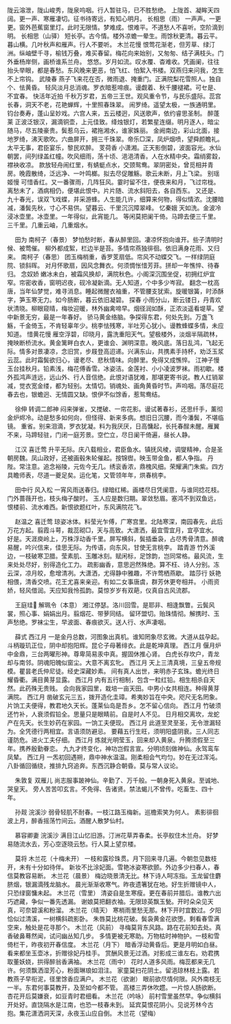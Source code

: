 <!-- { "loadSidebar": true } -->
陇云溶泄，陇山峻秀，陇泉呜咽。行人暂驻马，已不胜愁绝。 
上陇首、凝眸天四阔。更一声、寒雁凄切。征书待寄远，有知心明月。 
长相思（雨）
一声声。一更更。窗外芭蕉窗里灯。此时无限情。梦难成。恨难平。不道愁人不喜听。空阶滴到明。 
长相思（山驿）
短长亭。古今情。楼外凉蟾一晕生。雨馀秋更清。暮云平。暮山横。几叶秋声和雁声。行人不要听。 
木兰花慢
恨莺花渐老，但芳草、绿汀洲。纵岫壁千寻，榆钱万叠，难买春留。梅花向来始别，又匆匆、结子满枝头。门外垂杨岸侧，画桥谁系兰舟。 
悠悠。岁月如流。叹水覆、杳难收。凭画阑，往往抬头举眼，都是春愁。东风晚来更恶，怕飞红、怕絮入书楼。双燕归来问我，怎生不上帘钩。 
武陵春
燕子飞来花在否，微雨退、掩重门。正满院梨花雪照人。独自个、怯黄昏。 
轻风淡月总消魂。罗衣暗惹啼痕。谩觑着、秋千腰褪裙。可セ是、不宜春。 
快活年近拍
千秋万岁君，五帝三王世。观风重令节，与民乐盛际。蕊宫长春，洞天不老，花艳蝉辉，十里照春珠翠。 
闹罗绮。遥望太极，一族通明里。钧台奏寿，蓬山呈妙戏。六宫人来，五云楼迥，风送歌声，依约睿思圣制。 
醉蓬莱
正波泛银汉，漏滴铜壶，上元佳致。绛烛银灯，若繁星连缀。明月逐人，暗尘随马，尽五陵豪贵。鬓惹乌云，裙拖湘水，谁家姝丽。 
金阙南边，彩山北面，接地罗绮，沸天歌吹。六曲屏开，拥三千珠翠。帝乐□深，凤炉烟喷，望舜颜瞻礼。太平无事，君臣宴乐，黎民欢醉。 
芰荷香
小潇湘。正天影倒碧，波面容光。水仙朝罢，间列绿盖红幢。吹风细雨，荡十顷、浥浥清香。人在水精中央。霜绡雾縠，襟袂收凉。 
款放轻舟闹红里，有蜻蜓点水，交颈鸳鸯。翠阴密处，曾觅相并青房。晚霞散绮，泛远净、一叶鸣榔。拟去尽促雕觞。歌云未断，月上飞梁。 
别瑶姬慢
可惜香红。又一番骤雨，几阵狂风。霎时留不住，便夜来和月，飞过帘栊。离愁未了，酒病相仍，便堪此恨中。片片随、流水斜阳去，各自西东。 
又还是、九十春光，误双飞戏蝶，并采游蜂。人生能几许，细算来何物，得似情浓。沈腰暗减，潘鬓先秋，寸心不易供。望暮云、千里沉沉障翠峰。 
忆秦娥
天如洗。金波冷浸冰壶里。冰壶里。一年得似，此宵能几。 
等闲莫把阑干倚。马蹄去便三千里。三千里。几重云岫，几重烟水。 

　
田为
南柯子（春景）
梦怕愁时断，春从醉里回。凄凉怀抱向谁开。些子清明时候、被莺催。 
柳外都成絮，栏边半是苔。多情帘燕独徘徊。依旧满身花雨、又归来。 
南柯子（春思）
团玉梅梢重，香罗芰扇低。帘风不动蝶交飞。一样绿阴庭院、锁斜晖。 
对月怀歌扇，因风念舞衣。何须惆怅惜芳菲。拼却一年憔悴、待春归。 
念奴娇
嫩冰未白，被霜风换却，满院秋色。小阁深沉围坐促，初拥红炉宜窄。帘密收香，窗明迟夜，砚冷凝新滴。无人知道，个中多少岑寂。 
翻念一枕高唐，当年仙梦觉，难寻消息。睡起微醒衣袖重，不管腰支犹索。旋暖银簧，时添酥字，笋玉寒无力。如今肠断，暮云依旧凝碧。 
探春
小雨分山，断云镂日，丹青欢状清晓。柳眼窥晴，梅妆迎暖，林外幽禽啼早。烟径润如酥，正浓淡遥看堤草。望中新景无穷，最是一年春好。 
骄马黄金络脑。争探得东君，何处先到。万盏飞觞，千金倚玉，不肯轻辜年少。桃李怯残寒，半吐芳心犹小。谩教蜂蝶多情，未应知道。 
惜黄花慢
雁空浮碧，印晓月，露洗重阳天气。望极楼外，淡烟半隔疏林，掩映断桥流水。黄金篱畔白衣人，更谁会、渊明深意。晚风底。落日乱鸿，飞起无际。情多对景凄凉，念旧赏，步屐登高迢递。兴满东山，共携素手持杯，劝泛玉浆云蕊。此时霜鬓欲归心，谩老尽、悲秋情味。向醉里。免得又成憔悴。 
江神子慢
玉台挂秋月。铅素浅，梅花傅香雪。冰姿洁。金莲衬、小小凌波罗袜。雨初歇。楼外孤鸿声涟远，远山外、行人音信绝。此恨对语犹难，那堪更寄书说。教人红销翠减，觉衣宽金缕，都为轻别。太情切。销魂处、画角黄昏时节。声呜咽。落尽庭花春去也，银蟾迥、无情圆又缺。恨伊不似馀香，惹鸳鸯结。 

　
徐伸
转调二郎神
闷来弹雀，又搅破、一帘花影。谩试著春衫，还思纤手，薰彻金炉烬冷。动是愁多如何向，但怪得、新来多病。想旧日沉腰，而今潘鬓，不堪临镜。 
重省。别来泪滴，罗衣犹凝。料为我厌厌，日高慵起，长托春酲未醒。雁翼不来，马蹄轻驻，门闭一庭芳景。空伫立，尽日阑干倚遍，昼长人静。 

　
江汉
喜迁莺
升平无际。庆八载相业，君臣鱼水。镇抚风棱，调燮精神，合是圣朝房魏。凤山政好，还被画毂朱轮催起。按锦辔。映玉带金鱼，都人争指。 
丹陛。常注意。追念裕陵，元佐今无几。绣衮香浓，鼎槐风细。荣耀满门朱紫。四方具瞻师表，尽道一夔足矣。运化笔，又管领年年，烘春桃李。 

　
田中行
风入松
一宵风雨送春归。绿暗红稀。画楼尽日凭阑意，与谁同捻花枝。门外蔷薇开也，枝头梅子酸时。 
玉人应是数归期。翠敛愁眉。塞鸿不到双鱼远，恨楼前、流水难西。新恨欲题红叶，东风满院花飞。 

　
赵温之
喜迁莺
琼姿冰体。料莹光乍傅，广寒宫里。北陆寒深，南园春先，此后万花方起。翦霞斗萼，裁蕊砌□，天与高致。大潇洒，最宜雪宜月，宜亭宜水。 
好是。天涯庾岭上，万株浮动香千里。屏写横斜，鬓插垂袅，占尽秀骨清意。醉魂易醒，吟兴信来，佳思无际。为传语，向东风，甘使无言桃李。 
踏青游
竹外溪边，一枝破寒卫腊。莹素肌、玉雕冰刻。赋闲标，足馀韵，岂同常格。最风流，生来处处尽好，别得造化工力。 
疏影幽香，意思迥然殊绝。算不枉、诗人分别。冻云深，凉月皎，愈增清冽。大潇洒，尤得静中雅趣，不许莺栖燕歇。 
踏莎行
妖艳相偎，清香交喷。花王尤喜来亲迎。有如二女事唐虞，群芳休更夸相并。 
小雨资娇，轻风借润。天应知我怜孤韵。莫惊岁岁有双葩，仪真自古风流郡。 

　
王庭珪
解珮令（本意）
湘江停瑟。洛川回雪。是耶非、相逢飘瞥。云鬓风裳，照心事、娟娟出月。翦烟花、带萝同结。 
留环盟切。贻珠情彻。解携时、玉声愁绝。罗袜尘生，早波面、春痕欲灭。送人行、水声凄咽。 

　
薛式
西江月
一是金丹总数，河图象出真机。谁知罔象尽玄微。大道从兹孕起。 
斗柄璇玑正位，阴中却抱阳辉。昆仑子母著绯衣。此是乾坤真理。 
西江月
偃月炉中金鼎，三台两曜形神。尊卑简易汞中真。握固休推心肾。 
白虎长存坎户，青龙却与南邻。阴魂阳魄似窗尘。大意不离玄牝。 
西江月
天上三清真境，三皇五帝规模。瞿昙老氏仲尼徒。经史深藏妙素。 
间有真人出世，来明赤子玄珠。蟾光终日耀昏衢。满目黄芽显露。 
西江月
内有五行相制，包含一粒红铅。相生相杀自天然。此药殊无贵贱。 
会向我家园里，栽培一亩天田。中男小女共相连。种得黄芽满院。 
西江月
凿破玄元三五，拨开造化圭璋。希夷妙旨在中央。咫尺无名罔象。 
片饷工夫便得，教君地久天长。蓬莱仙岛是吾乡。怎不留心信向。 
西江月
竹破须还竹补，人衰须假铅全。思量只是眼睛前。自是时人不见。 
日月相交离坎，龙蛇产在先天。长生妙药在家园。一饷工夫便现。 
西江月
此道至灵至圣，无令泄漏轻为。全凭德行两相宜。言语须防避忌。 
要藉五行生旺，须明阳盛阴衰。三人同志谨防危。进火工夫仔细。 
西江月
炼就光明莹玉，回来却入黄泉。升腾须假至三年。携养殷勤眷恋。 
九九才终变化，神功岂假言宣。分明顷刻做神仙。永驾鸾车凤辇。 
西江月
一炁初回遇朔，鼎中神水温温。刚柔相会气均匀。妙在无过浑沌。 
八卦循回循绕，推排九窍追奔。东西沉静合朝昏。莫与常人议论。 

　
朱敦复
双雁儿
尚志服事跛神仙。辛勤了、万千般。一朝身死入黄泉。至诚地、哭皇天。 
旁人苦苦叩玄言。不免得、告诸贤。禁法蝎儿不曾传。吃畜生、四十年。 

　
孙觌
浣溪沙
弱骨轻肌不耐春。一枝江路玉梅新。巡檐索笑为何人。 
素影徘徊波上月，醉香摇荡竹间云。酒醒人散梦仙村。 

　
慕容卿妻
浣溪沙
满目江山忆旧游。汀洲花草弄春柔。长亭舣住木兰舟。 
好梦易随流水去，芳心空逐晓云愁。行人莫上望京楼。 

　
莫将
木兰花（十梅未开）
一枝和露珍珠贯。月下回来寻几遍。今朝忽见数枝开，未有十分如待伴。 
新妆不比涂妃面。雪艳冰姿寒欲颤。外边多少扫春人，春信莫教容易断。 
木兰花（晨景）
梅边晓景清无比。林下诗人呵冻指。玉龙留住麝脐烟，银漏滴残龙脑水。 
晨光渐渐收寒气。昨夜遗箸犹在地。好生折赠镜中人，只恐绿窗慵未起。 
木兰花（雪里）
清姿自是生寒瘦。更在春前并腊后。谁教六出巧遮藏，争似一番先透漏。 
谢娘莫把翻衣袖。无限琼英飘玉甃。开时朵朵见天真，可奈碧溪和粉溜。 
木兰花（晴天）
寒梢雨里愁无那。林下开时宜数过。夕阳恰似过清溪，一树横斜疏影卧。 
朱唇莫比桃花破。鬓袅黄金花欲堕。剩看春雪满空来，触处是花寻那个。 
木兰花（风前）
寻梅莫背东风路。路在花前知去处。真香破鼻蓦然闻，试问幽丛知几步。 
多情更被无寒助。万物枯时神物护。一枝和雪倚栏干，昨夜初开春信度。 
木兰花（月下）
暗香浮动黄昏后。更是月明如白昼。看来都坐玉壶冰，折赠徐妃丹桂手。 
赏酬风景无过酒。对影成三谁左右。劝君携取董妖娆，拱得醉翁香满袖。 
木兰花（雨中）
花时人道多风雨。梅蕊都来无几许。何须飘洒湿芳心，粉面琳琅如泪注。 
家童莫扫花阴土。留浥琼林枝上露。若教燕子早衔泥，径里馀香应满户。 
木兰花（欲谢）
眼前欲尽情何限。风外南枝无一半。东君何事莫教开，及至如今都不管。 
高楼三弄休吹趱。一片惊人肠欲断。杏花开后莫嫌衰，如豆青时君细看。 
木兰花（吟咏）
前村雪里虽然早。争似横斜开处好。直饶隔水是江南，也恐一枝春未到。 
延宾莫恨花阴小。见说芳林今古抱。集花潇洒洞天深，永夜玉山应自倒。 
木兰花（望梅）
